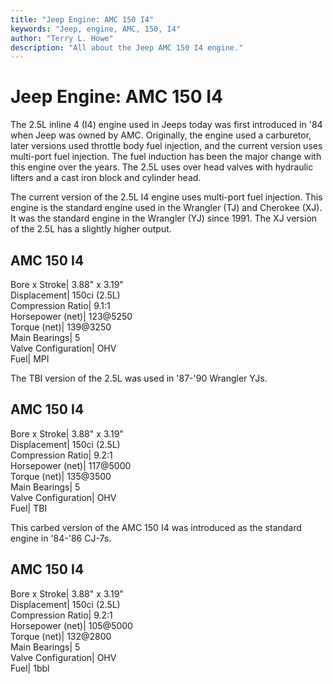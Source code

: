 ```yaml
---
title: "Jeep Engine: AMC 150 I4"
keywords: "Jeep, engine, AMC, 150, I4"
author: "Terry L. Howe"
description: "All about the Jeep AMC 150 I4 engine."
---
```

# Jeep Engine: AMC 150 I4

The 2.5L inline 4 (I4) engine used in Jeeps today was first introduced in '84 when Jeep was owned by AMC. Originally, the engine used a carburetor, later versions used throttle body fuel injection, and the current version uses multi-port fuel injection. The fuel induction has been the major change with this engine over the years. The 2.5L uses over head valves with hydraulic lifters and a cast iron block and cylinder head.

The current version of the 2.5L I4 engine uses multi-port fuel injection. This engine is the standard engine used in the Wrangler (TJ) and Cherokee (XJ). It was the standard engine in the Wrangler (YJ) since 1991. The XJ version of the 2.5L has a slightly higher output.

AMC 150 I4  
---  
Bore x Stroke| 3.88" x 3.19"  
Displacement| 150ci (2.5L)  
Compression Ratio| 9.1:1  
Horsepower (net)| 123@5250  
Torque (net)| 139@3250  
Main Bearings| 5  
Valve Configuration| OHV  
Fuel| MPI  
  
The TBI version of the 2.5L was used in '87-'90 Wrangler YJs. 

AMC 150 I4  
---  
Bore x Stroke| 3.88" x 3.19"  
Displacement| 150ci (2.5L)  
Compression Ratio| 9.2:1  
Horsepower (net)| 117@5000  
Torque (net)| 135@3500  
Main Bearings| 5  
Valve Configuration| OHV  
Fuel| TBI  
  
This carbed version of the AMC 150 I4 was introduced as the standard engine in '84-'86 CJ-7s.

AMC 150 I4  
---  
Bore x Stroke| 3.88" x 3.19"  
Displacement| 150ci (2.5L)  
Compression Ratio| 9.2:1  
Horsepower (net)| 105@5000  
Torque (net)| 132@2800  
Main Bearings| 5  
Valve Configuration| OHV  
Fuel| 1bbl
